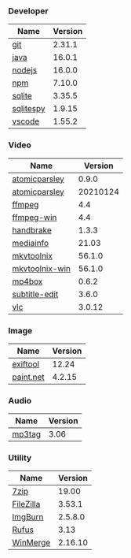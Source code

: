 
### Developer
Name                                                                                | Version
----                                                                                | -------
[git](https://github.com/git-for-windows/git/releases)                              | 2.31.1
[java](http://www.oracle.com/technetwork/java/javase/downloads/index.html)          | 16.0.1
[nodejs](https://nodejs.org/en/download/current/)                                   | 16.0.0
[npm](https://github.com/npm/cli)                                                   | 7.10.0
[sqlite](http://www.sqlite.org/download.html)                                       | 3.35.5
[sqlitespy](http://www.yunqa.de/delphi/doku.php/products/sqlitespy/index)           | 1.9.15
[vscode](https://code.visualstudio.com/updates)                                     | 1.55.2

### Video
Name                                                                                | Version
----                                                                                | -------
[atomicparsley](http://sourceforge.net/projects/atomicparsley/files/atomicparsley/) | 0.9.0
[atomicparsley](https://github.com/wez/atomicparsley)                               | 20210124
[ffmpeg](http://www.ffmpeg.org/download.html)                                       | 4.4
[ffmpeg-win](http://ffmpeg.zeranoe.com/builds/)                                     | 4.4
[handbrake](http://handbrake.fr/downloads.php)                                      | 1.3.3
[mediainfo](http://mediaarea.net/us/MediaInfo/Download/Windows)                     | 21.03
[mkvtoolnix](http://www.bunkus.org/videotools/mkvtoolnix/downloads.html)            | 56.1.0
[mkvtoolnix-win](http://www.fosshub.com/MKVToolNix.html)                            | 56.1.0
[mp4box](http://gpac.wp.mines-telecom.fr/mp4box/)                                   | 0.6.2
[subtitle-edit](https://github.com/SubtitleEdit/subtitleedit/releases)              | 3.6.0
[vlc](https://www.videolan.org/vlc/download-windows.html)                           | 3.0.12

### Image
Name                                                                                | Version
----                                                                                | -------
[exiftool](http://www.sno.phy.queensu.ca/~phil/exiftool/)                           | 12.24
[paint.net](http://www.getpaint.net/download.html)                                  | 4.2.15

### Audio
Name                                                                                | Version
----                                                                                | -------
[mp3tag](http://www.mp3tag.de/en/download.html)                                     | 3.06

### Utility
Name                                                                                | Version
----                                                                                | -------
[7zip](http://www.7-zip.org/download.html)                                          | 19.00
[FileZilla](https://filezilla-project.org/download.php?show_all=1)                  | 3.53.1
[ImgBurn](http://www.imgburn.com/index.php?act=download)                            | 2.5.8.0
[Rufus](https://github.com/pbatard/rufus/releases)                                  | 3.13
[WinMerge](http://winmerge.org/downloads/)                                          | 2.16.10
